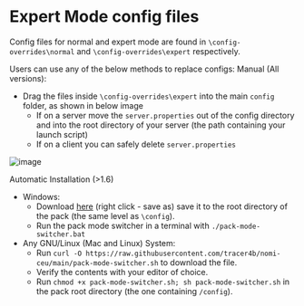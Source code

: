 # Expert Mode config files
Config files for normal and expert mode are found in `\config-overrides\normal` and `\config-overrides\expert` respectively.

Users can use any of the below methods to replace configs: 
Manual (All versions): 
- Drag the files inside `\config-overrides\expert` into the main `config` folder, as shown in below image
    - If on a server move the `server.properties` out of the config directory and into the root directory of your server (the path containing your launch script)
    - If on a client you can safely delete `server.properties`

![image](https://user-images.githubusercontent.com/61507029/168111281-65006a94-4b4d-4255-aca1-1f5039eec705.png)
        
Automatic Installation (>1.6)
- Windows: 
     - Download [here](https://raw.githubusercontent.com/tracer4b/nomi-ceu/main/pack-mode-switcher.bat) (right click - save as) save it to the root directory of the pack (the same level as `\config`).
    - Run the pack mode switcher in a terminal with `./pack-mode-switcher.bat`
 - Any GNU/Linux (Mac and Linux) System:
    - Run `curl -O https://raw.githubusercontent.com/tracer4b/nomi-ceu/main/pack-mode-switcher.sh` to download the file.
    - Verify the contents with your editor of choice.
    - Run `chmod +x pack-mode-switcher.sh; sh pack-mode-switcher.sh` in the pack root directory (the one containing `/config`).
